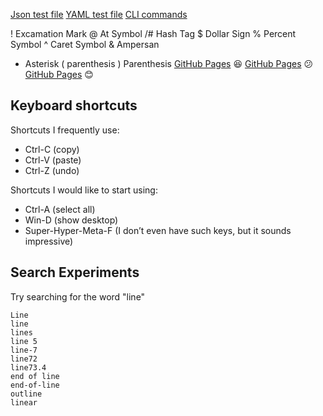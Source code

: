 [Json test file](docs/tst.json)
[YAML test file](docs/tst.yml)
[CLI commands](docs/cli.md)

! Excamation Mark
@ At Symbol
/# Hash Tag
$ Dollar Sign
% Percent Symbol
^ Caret Symbol
& Ampersan
* Asterisk
( parenthesis
) Parenthesis
[GitHub Pages](https://Mujtaba.github.com/)
:satisfied:
[GitHub Pages](https://Hasan.github.com/)
:confused:
[GitHub Pages](https://Experiments.github.com/)
:blush:

## Keyboard shortcuts
Shortcuts I frequently use: 
- Ctrl-C (copy)
- Ctrl-V (paste)
- Ctrl-Z (undo)

Shortcuts I would like to start using: 
- Ctrl-A (select all)
- Win-D (show desktop)
- Super-Hyper-Meta-F (I don’t even have such keys, but it sounds impressive)

## Search Experiments
Try searching for the word "line"

```
Line
line
lines
line 5
line-7
line72
line73.4
end of line
end-of-line
outline
linear
```